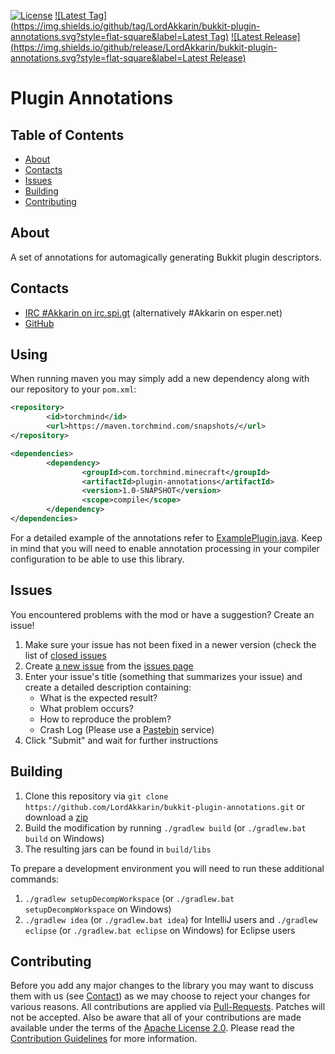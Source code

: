 [![License](https://img.shields.io/github/license/LordAkkarin/bukkit-plugin-annotations.svg?style=flat-square)](https://www.apache.org/licenses/LICENSE-2.0.txt)
[![Latest Tag](https://img.shields.io/github/tag/LordAkkarin/bukkit-plugin-annotations.svg?style=flat-square&label=Latest Tag)](https://github.com/LordAkkarin/bukkit-plugin-annotations/tags)
[![Latest Release](https://img.shields.io/github/release/LordAkkarin/bukkit-plugin-annotations.svg?style=flat-square&label=Latest Release)](https://github.com/LordAkkarin/bukkit-plugin-annotations/releases)

Plugin Annotations
==================

Table of Contents
-----------------
* [About](#about)
* [Contacts](#contacts)
* [Issues](#issues)
* [Building](#building)
* [Contributing](#contributing)

About
-----

A set of annotations for automagically generating Bukkit plugin descriptors.

Contacts
--------

* [IRC #Akkarin on irc.spi.gt](http://irc.spi.gt/iris/?nick=Guest....&channels=Akkarin&prompt=1) (alternatively #Akkarin on esper.net)
* [GitHub](https://github.com/LordAkkarin/bukkit-plugin-annotations)

Using
-----

When running maven you may simply add a new dependency along with our repository to your ```pom.xml```:

```xml
<repository>
        <id>torchmind</id>
        <url>https://maven.torchmind.com/snapshots/</url>
</repository>

<dependencies>
        <dependency>
                <groupId>com.torchmind.minecraft</groupId>
                <artifactId>plugin-annotations</artifactId>
                <version>1.0-SNAPSHOT</version>
                <scope>compile</scope>
        </dependency>
</dependencies>
```

For a detailed example of the annotations refer to [ExamplePlugin.java](src/test/java/com/torchmind/minecraft/annotation/test/ExamplePlugin.java).
Keep in mind that you will need to enable annotation processing in your compiler configuration to be able to use this library.

Issues
------

You encountered problems with the mod or have a suggestion? Create an issue!

1. Make sure your issue has not been fixed in a newer version (check the list of [closed issues](https://github.com/LordAkkarin/bukkit-plugin-annotations/issues?q=is%3Aissue+is%3Aclosed)
1. Create [a new issue](https://github.com/LordAkkarin/bukkit-plugin-annotations/issues/new) from the [issues page](https://github.com/LordAkkarin/bukkit-plugin-annotations/issues)
1. Enter your issue's title (something that summarizes your issue) and create a detailed description containing:
   - What is the expected result?
   - What problem occurs?
   - How to reproduce the problem?
   - Crash Log (Please use a [Pastebin](http://www.pastebin.com) service)
1. Click "Submit" and wait for further instructions

Building
--------

1. Clone this repository via ```git clone https://github.com/LordAkkarin/bukkit-plugin-annotations.git``` or download a [zip](https://github.com/LordAkkarin/bukkit-plugin-annotations/archive/master.zip)
1. Build the modification by running ```./gradlew build``` (or ```./gradlew.bat build``` on Windows)
1. The resulting jars can be found in ```build/libs```

To prepare a development environment you will need to run these additional commands:
1. ```./gradlew setupDecompWorkspace``` (or ```./gradlew.bat setupDecompWorkspace``` on Windows)
1. ```./gradlew idea``` (or ```./gradlew.bat idea```) for IntelliJ users and ```./gradlew eclipse``` (or ```./gradlew.bat eclipse``` on Windows) for Eclipse users

Contributing
------------

Before you add any major changes to the library you may want to discuss them with us (see [Contact](#contact)) as
we may choose to reject your changes for various reasons. All contributions are applied via [Pull-Requests](https://help.github.com/articles/creating-a-pull-request).
Patches will not be accepted. Also be aware that all of your contributions are made available under the terms of the
[Apache License 2.0](https://www.apache.org/licenses/LICENSE-2.0.txt). Please read the [Contribution Guidelines](CONTRIBUTING.md)
for more information.
